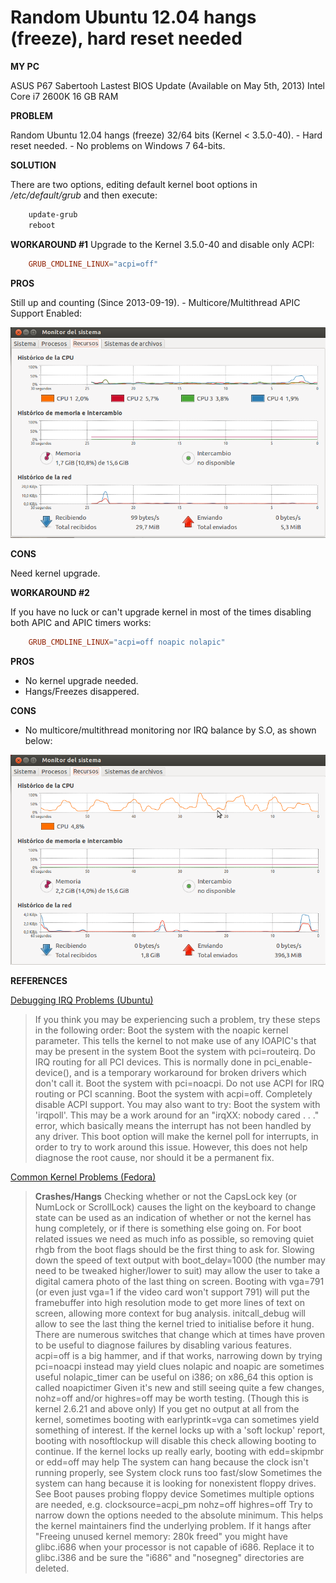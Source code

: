 # Random Ubuntu 12.04 hangs (freeze), hard reset needed

**MY PC** 

ASUS P67 Sabertooh Lastest BIOS Update (Available on May 5th, 2013) Intel Core i7 2600K 16 GB RAM 

**PROBLEM**

Random Ubuntu 12.04 hangs (freeze) 32/64 bits (Kernel < 3.5.0-40). \- Hard reset needed. \- No problems on Windows 7 64-bits. 

**SOLUTION** 

There are two options, editing default kernel boot options in _/etc/default/grub_ and then execute: 
    
```bash
    update-grub
    reboot
```

**WORKAROUND #1** Upgrade to the Kernel 3.5.0-40 and disable only ACPI: 
    
```conf
    GRUB_CMDLINE_LINUX="acpi=off"
```    

**PROS**

Still up and counting (Since 2013-09-19). \- Multicore/Multithread APIC Support Enabled:

![MulticoreMultithread](media/MulticoreMultithread.png)

**CONS**

Need kernel upgrade. 

**WORKAROUND #2**

If you have no luck or can't upgrade kernel in most of the times disabling both APIC and APIC timers works: 
    
```conf    
    GRUB_CMDLINE_LINUX="acpi=off noapic nolapic"
```

**PROS** 

* No kernel upgrade needed.
* Hangs/Freezes disappered. 

**CONS** 

* No multicore/multithread monitoring nor IRQ balance by S.O, as shown below:

![System Monitor](media/NoMulticoreMultithread.png) 

**REFERENCES**

[Debugging IRQ Problems (Ubuntu)](https://help.ubuntu.com/community/DebuggingIRQProblems)

> If you think you may be experiencing such a problem, try these steps in the following order: Boot the system with the noapic kernel parameter. This tells the kernel to not make use of any IOAPIC's that may be present in the system Boot the system with pci=routeirq. Do IRQ routing for all PCI devices. This is normally done in pci_enable-device(), and is a temporary workaround for broken drivers which don't call it. Boot the system with pci=noacpi. Do not use ACPI for IRQ routing or PCI scanning. Boot the system with acpi=off. Completely disable ACPI support. You may also want to try: Boot the system with 'irqpoll'. This may be a work around for an "irqXX: nobody cared . . ." error, which basically means the interrupt has not been handled by any driver. This boot option will make the kernel poll for interrupts, in order to try to work around this issue. However, this does not help diagnose the root cause, nor should it be a permanent fix. 

[Common Kernel Problems (Fedora)](https://fedoraproject.org/wiki/Common_kernel_problems)

> **Crashes/Hangs** Checking whether or not the CapsLock key (or NumLock or ScrollLock) causes the light on the keyboard to change state can be used as an indication of whether or not the kernel has hung completely, or if there is something else going on. For boot related issues we need as much info as possible, so removing quiet rhgb from the boot flags should be the first thing to ask for. Slowing down the speed of text output with boot_delay=1000 (the number may need to be tweaked higher/lower to suit) may allow the user to take a digital camera photo of the last thing on screen. Booting with vga=791 (or even just vga=1 if the video card won't support 791) will put the framebuffer into high resolution mode to get more lines of text on screen, allowing more context for bug analysis. initcall_debug will allow to see the last thing the kernel tried to initialise before it hung. There are numerous switches that change which at times have proven to be useful to diagnose failures by disabling various features. acpi=off is a big hammer, and if that works, narrowing down by trying pci=noacpi instead may yield clues nolapic and noapic are sometimes useful nolapic_timer can be useful on i386; on x86_64 this option is called noapictimer Given it's new and still seeing quite a few changes, nohz=off and/or highres=off may be worth testing. (Though this is kernel 2.6.21 and above only) If you get no output at all from the kernel, sometimes booting with earlyprintk=vga can sometimes yield something of interest. If the kernel locks up with a 'soft lockup' report, booting with nosoftlockup will disable this check allowing booting to continue. If the kernel locks up really early, booting with edd=skipmbr or edd=off may help The system can hang because the clock isn't running properly, see System clock runs too fast/slow Sometimes the system can hang because it is looking for nonexistent floppy drives. See Boot pauses probing floppy device Sometimes multiple options are needed, e.g. clocksource=acpi_pm nohz=off highres=off Try to narrow down the options needed to the absolute minimum. This helps the kernel maintainers find the underlying problem. If it hangs after "Freeing unused kernel memory: 280k freed" you might have glibc.i686 when your processor is not capable of i686. Replace it to glibc.i386 and be sure the "i686" and "nosegneg" directories are deleted.